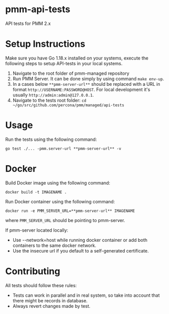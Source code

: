 # pmm-api-tests

API tests for PMM 2.x

# Setup Instructions

Make sure you have Go 1.18.x installed on your systems, execute the following steps
to setup API-tests in your local systems.

1. Navigate to the root folder of pmm-managed repository
2. Run PMM Server. It can be done simply by using command `make env-up`.
3. In a cases below `**pmm-server-url**` should be replaced with a URL in format `http://USERNAME:PASSWORD@HOST`. For local development it's usually `http://admin:admin@127.0.0.1`.
4. Navigate to the tests root folder: `cd ~/go/src/github.com/percona/pmm/managed/api-tests`

# Usage

Run the tests using the following command:

```
go test ./... -pmm.server-url **pmm-server-url** -v
```

# Docker

Build Docker image using the following command:

```
docker build -t IMAGENAME .
```

Run Docker container using the following command:

```
docker run -e PMM_SERVER_URL=**pmm-server-url** IMAGENAME
```

where `PMM_SERVER_URL` should be pointing to pmm-server.

If pmm-server located locally:

- Use --network=host while running docker container or add both containers to the same docker network.
- Use the insecure url if you default to a self-generated certificate.

# Contributing

All tests should follow these rules:

- Tests can work in parallel and in real system, so take into account that there might be records in database.
- Always revert changes made by test.
